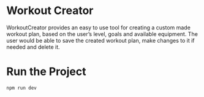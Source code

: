 # Workout Creator

WorkoutCreator provides an easy to use tool for creating a custom made workout plan, based on the user’s level, goals and available equipment. The user would be able to save the created workout plan, make changes to it if needed and delete it.

# Run the Project

```
npm run dev
```

